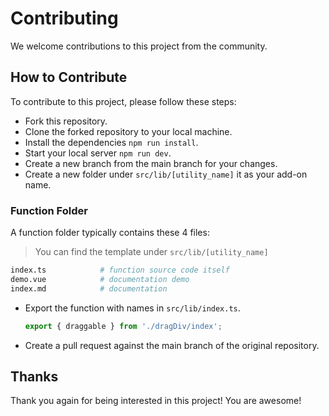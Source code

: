 # Contributing
We welcome contributions to this project from the community.

## How to Contribute
To contribute to this project, please follow these steps:

- Fork this repository.
- Clone the forked repository to your local machine.
- Install the dependencies `npm run install`.
- Start your local server `npm run dev`.
- Create a new branch from the main branch for your changes.
- Create a new folder under `src/lib/[utility_name]` it as your add-on name.

### Function Folder

A function folder typically contains these 4 files:

> You can find the template under `src/lib/[utility_name]`

```bash
index.ts            # function source code itself
demo.vue            # documentation demo
index.md            # documentation
```

- Export the function with names in `src/lib/index.ts`.
  ```ts
  export { draggable } from './dragDiv/index';
  ```
- Create a pull request against the main branch of the original repository.

## Thanks
Thank you again for being interested in this project! You are awesome!
